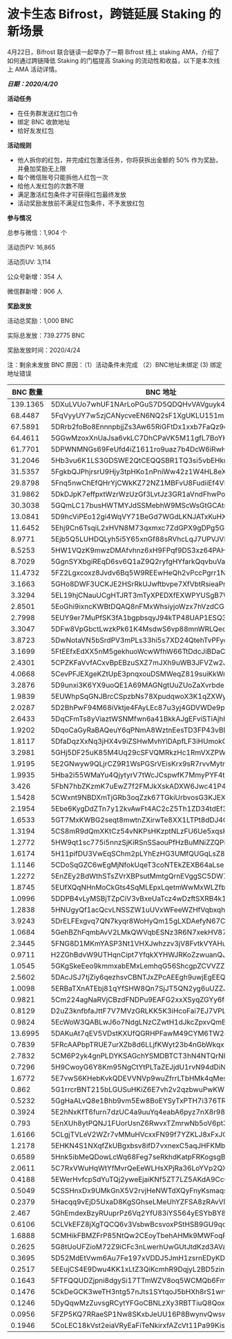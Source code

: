 # 波卡生态 Bifrost，跨链延展 Staking 的新场景
4月22日，Bifrost 联合链读一起举办了一期 Bifrost 线上 staking AMA，介绍了如何通过跨链降低 Staking 的门槛提高 Staking 的流动性和收益，以下是本次线上 AMA 活动详情。

***日期：2020/4/20***

**活动任务**
- 在任务群发送红包口令
- 绑定 BNC 收款地址
- 给好友发红包

**活动规则**
- 他人拆你的红包，并完成红包激活任务，你将获拆出金额的 50% 作为奖励，并叠加奖励无上限
- 每个微信账号只能拆他人红包一次
- 给他人发红包的次数不限
- 满足激活红包条件才可获得红包最终发放
- 活动奖励发放前不满足红包条件，不予发放红包

**参与情况**

总参与微信：1,904 个

活动页PV: 16,865

活动页UV: 3,114

公众号新增：354 人

微信群新增：906 人

**奖励发放**

活动总奖励：1,000 BNC

实际总发放：739.2775 BNC

奖励发放时间：2020/4/24

注：剩余未发放 BNC 原因：（1）活动条件未完成 （2）BNC地址未绑定 (3) 绑定地址错误

|  BNC 数量   | BNC 地址  |
|  ----  | ----  |
| 139.1365  | 5DXuLVUo7whUF1NArLoPGuS7D5QDQHvVAVguyk4an2V9LQjc |
| 68.4487  | 5FqVyyUY7w5zjCANycveEN6NQ2sF1XgUKLU151m5hdG1MjKf |
| 67.5891  | 5DRrb2foBo8EnnnpbjjZs3Aw65RiGFtDx1xxb7FaQz9qMYBZ |
| 64.4611  | 5GGwMzoxXnUaJsa6vkLC7DhCPaVK5M11gfL7BoYKezMvzxiV |
| 61.7701  | 5DPWNMNGs69FeUfd4iZ1611ro9uaz7b4DcW6iRwH7V2YGfYR |
| 31.2046  | 5Hb3vu6K1LS3GDSWE2QtCEQQSBR1TQ3si5vbEHknkMkoZhaR |
| 31.5357  | 5FgkbQJPhjrsrU9Hjy3tpHKo1nPniWw42z1W4HL8eXjW5f5s |
| 29.8798  | 5Fnq5nwChEfQHrYjCWkKZ72NZ1MBFvU8FudiiEf4VHnDoE7o |
| 31.9862  | 5DkDJpK7effpxtWzrWzUzGf3LvtJz3GR1aVndFhwPojaJqo5 |
| 30.3038  | 5GQmLC17busHWTMYJdSSMebhW9MScWsGtGCAtsjiMmYa8PLP |
| 13.0841  | 5D9hcViPEo12gi4WqVY71BeGd7WGdLKNJATxKuHXYs7hnqjy |
| 11.6452  | 5Ehj9Cn6TsqiL2xHVN8M73qxmxc7ZdGPX9gDPg5GHvdko83Z |
| 8.9771  | 5Ejb5Q5LUHDQLyh5i5Y65xnGf88sRVhcLqJ7UPVJVRLRKetB |
| 8.5253  | 5HW1VQzK9mwzDMAfvhnz6xH9FPqf9DS3xz64PAHP9fS5hdiG |
| 8.7029  | 5GgnSYXbgiREqD6sv6Q1aZ9Q2ryfgHYfarkQqvbuVafEXyiw |
| 11.4732  | 5FZ2Lgxcoxz8Jvdv6Bq5W9REEwHeQh2vPccPgrr1Na7NfzWM |
| 3.1663  | 5GHo8DWF3UCKJE2HSrRkUJwftbvpe7XfVbtRsieaPr3UANbF |
| 3.3294  | 5EL19hjCNauUCgHTJRT3mTyXPEDXfEXWPYUSgB7Wxwjv2ixo |
| 2.8501  | 5EoGhi9ixncKWBtDQAQ8nFMxWhsiyjoWzx7hVzdCG8gVDoYj |
| 2.7998  | 5EUY9er7MuPfSK3fA1bgpbsqyJ94kTP48UAP1ESQ32BD1ECx |
| 3.3047  | 5DFw8VpGbctLwzkPk61K4MsdwS6vp88mnWRLQeq3tcKpzq56 |
| 3.8723  | 5DwNotaVN5bSrdPV3mPLs33hi5s7XD24QtehTvPFyqLtiysE |
| 3.1699  | 5FtEEfxEdXX5nM5gekhuoWcwWfhW66TtDdcJiBDaCezpF6ex |
| 2.4301  | 5CPZKFaVvfACxvBpEBzuSXZ7mJXh9uWB3JFVZw2JJKCZS6t4 |
| 4.0668  | 5CevPFJEXgeKZtUpE3pnqxouDSMWeqZ819suiKkWmRyCo6F9 |
| 3.2876  | 5D9unxi3K6YX9uoQE1A69MAGNgtUuZUoZaXvrbde87VPQ2rd |
| 1.9839  | 5EUWhpSqGNJBrcCSpzbNs78XpudqwoX3K1qZXWyHymNKwyu9 |
| 2.0287  | 5D2BhPwF94M68iVktje4FAyLEc87u3yj4GDVWDe9pftFw1z3 |
| 2.6433  | 5DqCFmTs8yViaztWSNMfwn6a41BkkAJgEFviSTiAjhHoK8SF |
| 1.9202  | 5DqoCaGyRaBAQeuY6qPNmA8WztnEesTD3FP43vBDoiRhv5VA |
| 1.8117  | 5DfaDqzXxNq3jHX4v9iZSHwMvhYiDApfLF3iHUmokGMRZNqQ |
| 3.2981  | 5GHj5DF25uK85M4Uq29cSFVQMRkzHc1RmVXZPW4zf3NXf1c1 |
| 1.9195  | 5E2GNwyw9QLjrCZ9R1WsPGSrVEisKrx9sR7rvvMytrrEkeXX |
| 1.9935  | 5Hba2i55WMaYu4QjytyrV7tWcJCspwfK7MmyPYF4tYmcTgmA |
| 3.426  | 5FbN7hbZKzmK7uEwZ7f2FMJkXskADXW6Jwc41P4pfYJL43rb |
| 1.5428  | 5CWxnt9NBDXmTjGRb3oqZzk67TGkiUrbvosG3KJEXW3QFvRq |
| 2.1954  | 5Ebe6KygDdZTn7y12kvAwFt4AC2cZ5Th1ZD34tdEf3f7QM3P |
| 1.6533  | 5GT7MxKWBG2seqt8mwtnZXirwTe8XX1LTPt8dDJ4Cgdw1upf |
| 1.3194  | 5CS8mR9dQmXKtCz54vNKPsHKzptNLzFU6Ue5xqsHa92RDPAy |
| 1.2772  | 5HW9qt1sc775i5nnzSjKiRSnSSaouPfHzBuMNiZZQPiibEBV |
| 1.6174  | 5H11pifDU3VwEqSChm2pLYhEzHG3UMfQUGqLsZ8QmyRwm3dS |
| 1.1146  | 5CDoSqGZC6wEgMjNfokUqeT3coNTEkZEXB64aLse1VN9LdnY |
| 1.2272  | 5EnZEy2BdWthSTsZVrXBPsutMmtgQrnEVggSC5DW73FwLSP4 |
| 1.8745  | 5EUfXQqNHnMoCkGts4SqMLEpxLqetmWwMxWLZfbSujoR7Rvu |
| 1.0996  | 5DDPB4vLyMSBjTZpCiV3vBxeUaTcz4wDzftSXRB4k12WqMLw |
| 1.2838  | 5HNUgyQf1acQcvLNSSZW1uUVxWFeeWZHfVqbxqh91v9fSh3P |
| 3.9243  | 5DrELFExgvq7QN7kyqr8WoHyQm15gLXDAefyN67CoTXyMJ13 |
| 1.0684  | 5GehBZhFqmbAvV2LMkQWVqbESNz3R6N7xekHV87CqitPaUkm |
| 2.3445  | 5FNG8D1MKmYASP3Nt1VHXJwhzzv3jV8FvtkVYAHuuDim4no1 |
| 0.9711  | H2ZGhBdvW9UTHqnCipt7YfqkXYHWJRKoZzwuanQJP9fu7s5 |
| 1.0545  | 5GKgSkeEeo9kmmxabEMxLemhqG56ShcgpZCVVZZA39Se9Spq |
| 2.5602  | 5DAcJSJ7tjZiy6qezhsvCBNTJxZPcAEEgh9uwjEgEEQ39JBW |
| 1.0098  | 5ERBaTXnATEbj81qYfSHW8Qn7SjJT5QN2yg6uUZZJyeUBicZ |
| 0.9821  | 5Cm224agNaRVjCBzdFNDPu9EAFG2xxXSyqZGYy6fd3ekZ5fd |
| 0.8129  | D2uZ3knfbfaJttF7V7MVzGRLKK5K3iHcoFai7EJ7VPLKvcW |
| 0.9824  | 5EcWoW3QABLwJ6o7NdgLNzCZwtH1dJkcZpxvQmBa555p7DfQ |
| 13.6995  | 5DAKuAt7qEV5VDstKXUfQGRHPFawM49CYM6TW2qMZfifMJXu |
| 0.7839  | 5FRcAAPbpTRUE7urXZb8d6LLjfKWyt23b4nGbWkqxR8fe7nF |
| 2.7832  | 5CM6P2yk4gnPLDYKSAGchYSMDBTCT3hN4NTQrNHbuwUzRYMT |
| 0.7296  | 5H9CwoyG6Y8Km95NgCtYtPLTaZEJjdU1rvN94dDiNspeyQrd |
| 1.6772  | 5E7vwS6KHebKvkQDEVVNVp9wuZfrrLTbHMk4qMesicMLjedZ |
| 0.862  | 5G1rrcrBNT215bLGUSuHKiZ6E7vh2v2qzbwuPwKWQbgRpbhP |
| 0.5232  | 5GgHaALvQ8e1Bhb9vm5Ew8BoEYSyTxPTH7i376TRpnUtxpMG |
| 0.3924  | 5E2hNxKfT6furn7dzUC4a9uuYq4eabA6pyz7nX8r98P7mwhy |
| 0.793  | 5EnXUh8ytPQNJ1FUorUsnZ6RwvxTZmrwNb5oV6pt3q9Hoye7 |
| 1.6166  | 5CLgjTVLeV2WZr7vMMuHVcxxFN99f7YZKLJ8xFxJCCVo7Rnv |
| 1.2178  | 5EHKN4S1NXqfZkUBgxbsv8ifD7vxnexC5aqJHFKMbsJFy6fr |
| 0.6589  | 5Hnk5ibMeQDowLcWq68Feg7seRkhdKatpFRKogsgBtJ8F7YQ |
| 2.0611  | 5C7RxVWuHqWtYfMvrQeEeWLHsXPjRa36LoYVp2QXpDm43Y6X |
| 0.4188  | 5EWerHvfcpSdYuTQj2yweEjaiKNf5ZT7LZ5AKdA9CcCr7N8D |
| 0.5049  | 5CSSHnxDx9UMkGnX5V2rvjHeNWTdXQyFnyKsmaqsgLp3uMMY |
| 0.2379  | 5Hacqq9vEjD5UxaD8KgSGhseLMeUhYZFSA8zRAvVMtsg5uq1 |
| 2.467  | 5GhEmdexBzyRUuprPz6Vq2YfU83iYS564yESYbBY8JjKyqNm |
| 0.6106  | 5CLVkEFZ8jXgTQCQ6v3VsbwBcsvoxPStHSB9GU9qccyCx4dg |
| 1.6888  | 5CMHikFBMZFrP85NtQw2CEoyTbehAHMk9MWFoqP6G4z9efUe |
| 0.2625  | 5G8tUoUFZioM72Z9iCFc3nLwerhUwGUtJtdKzd3AVayYFBNc |
| 0.3695  | 5D52MdEtVwm6Au7Fe197xVDDJ5JmH1zsrnEDyKDpXgu4Jfo8 |
| 0.2517  | 5EEujCS4E9Dwu4KK1xLtZ3QiKcmhR9DqjyL2BD5zinemr3NF |
| 0.1643  | 5FTFQQUDZjpni8dgySi17TTmWZV8oq5WCMQb6Fmgrdv8Jh3D |
| 0.1476  | 5CkDeGCK3weTH3ntg57nJts1SYtqoJ5bHXh8rS1wrvg7xNwA |
| 0.1246  | 5DyQqwMzZuvsgRCytYFGoCBNLzXy3RBTTiuQ8QoxXDEVtJzW |
| 0.0956  | 5FZP5KQ7RRaeSP1Nw8SKxbJeUU16P8BwynvQwswfU2AoqRq4 |
| 0.1946  | 5CoLEC18kVst2eiaVRyEaFiTeNkirxfAZcVt11Pa99KisSJU |